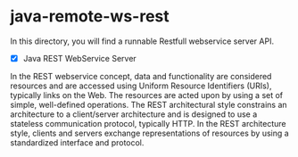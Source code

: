 java-remote-ws-rest
==========================

In this directory, you will find a runnable Restfull webservice server API.

- [x] Java REST WebService Server

In the REST webservice concept, data and functionality are considered resources and are accessed using Uniform Resource Identifiers (URIs), typically links on the Web. The resources are acted upon by using a set of simple, well-defined operations. The REST architectural style constrains an architecture to a client/server architecture and is designed to use a stateless communication protocol, typically HTTP. In the REST architecture style, clients and servers exchange representations of resources by using a standardized interface and protocol.
